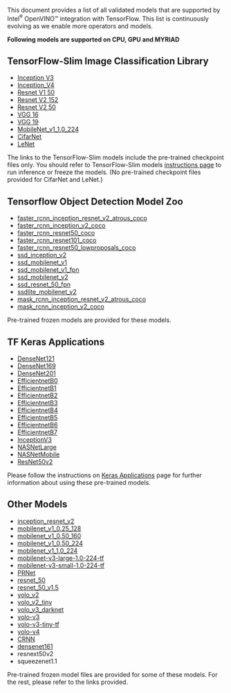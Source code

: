 This document provides a list of all validated models that are supported by Intel<sup>®</sup> OpenVINO™ integration with TensorFlow. This list is continuously evolving as we enable more operators and models. 

**Following models are supported on CPU, GPU and MYRIAD**

## TensorFlow-Slim Image Classification Library

* [Inception V3](http://download.tensorflow.org/models/inception_v3_2016_08_28.tar.gz)
* [Inception_V4](http://download.tensorflow.org/models/inception_v4_2016_09_09.tar.gz)
* [Resnet V1 50](http://download.tensorflow.org/models/resnet_v1_50_2016_08_28.tar.gz)
* [Resnet V2 152](http://download.tensorflow.org/models/resnet_v2_152_2017_04_14.tar.gz)
* [Resnet V2 50](http://download.tensorflow.org/models/resnet_v2_50_2017_04_14.tar.gz)
* [VGG 16](http://download.tensorflow.org/models/vgg_16_2016_08_28.tar.gz)
* [VGG 19](http://download.tensorflow.org/models/vgg_19_2016_08_28.tar.gz)
* [MobileNet_v1_1.0_224](http://download.tensorflow.org/models/mobilenet_v1_2018_02_22/mobilenet_v1_1.0_224.tgz)
* [CifarNet](https://github.com/tensorflow/models/blob/master/research/slim/nets/cifarnet.py)
* [LeNet](https://github.com/tensorflow/models/blob/master/research/slim/nets/lenet.py)

The links to the TensorFlow-Slim models include the pre-trained checkpoint files only. You should refer to TensorFlow-Slim models [instructions page](https://github.com/tensorflow/models/tree/master/research/slim) to run inference or freeze the models. (No pre-trained checkpoint files provided for CifarNet and LeNet.)

## Tensorflow Object Detection Model Zoo
* [faster_rcnn_inception_resnet_v2_atrous_coco](http://download.tensorflow.org/models/object_detection/faster_rcnn_inception_resnet_v2_atrous_coco_2018_01_28.tar.gz)
* [faster_rcnn_inception_v2_coco](http://download.tensorflow.org/models/object_detection/faster_rcnn_inception_v2_coco_2018_01_28.tar.gz)
* [faster_rcnn_resnet50_coco](http://download.tensorflow.org/models/object_detection/faster_rcnn_resnet50_coco_2018_01_28.tar.gzs)
* [faster_rcnn_resnet101_coco](http://download.tensorflow.org/models/object_detection/faster_rcnn_resnet101_coco_2018_01_28.tar.gz)
* [faster_rcnn_resnet50_lowproposals_coco](http://download.tensorflow.org/models/object_detection/faster_rcnn_resnet50_lowproposals_coco_2018_01_28.tar.gz)
* [ssd_inception_v2](http://download.tensorflow.org/models/object_detection/ssd_inception_v2_coco_2018_01_28.tar.gz)
* [ssd_mobilenet_v1](http://download.tensorflow.org/models/object_detection/ssd_mobilenet_v1_coco_2018_01_28.tar.gz)
* [ssd_mobilenet_v1_fpn](http://download.tensorflow.org/models/object_detection/ssd_mobilenet_v1_fpn_shared_box_predictor_640x640_coco14_sync_2018_07_03.tar.gz)
* [ssd_mobilenet_v2](http://download.tensorflow.org/models/object_detection/ssd_mobilenet_v2_coco_2018_03_29.tar.gz)
* [ssd_resnet_50_fpn](http://download.tensorflow.org/models/object_detection/ssd_resnet50_v1_fpn_shared_box_predictor_640x640_coco14_sync_2018_07_03.tar.gz)
* [ssdlite_mobilenet_v2](http://download.tensorflow.org/models/object_detection/ssdlite_mobilenet_v2_coco_2018_05_09.tar.gz)
* [mask_rcnn_inception_resnet_v2_atrous_coco](http://download.tensorflow.org/models/object_detection/mask_rcnn_inception_resnet_v2_atrous_coco_2018_01_28.tar.gz)
* [mask_rcnn_inception_v2_coco](http://download.tensorflow.org/models/object_detection/mask_rcnn_inception_v2_coco_2018_01_28.tar.gz)

Pre-trained frozen models are provided for these models.

## TF Keras Applications
* [DenseNet121](https://www.tensorflow.org/api_docs/python/tf/keras/applications/DenseNet121)
* [DenseNet169](https://www.tensorflow.org/api_docs/python/tf/keras/applications/DenseNet169)
* [DenseNet201](https://www.tensorflow.org/api_docs/python/tf/keras/applications/DenseNet201)
* [EfficientnetB0](https://www.tensorflow.org/api_docs/python/tf/keras/applications/EfficientNetB0)
* [EfficientnetB1](https://www.tensorflow.org/api_docs/python/tf/keras/applications/EfficientNetB1)
* [EfficientnetB2](https://www.tensorflow.org/api_docs/python/tf/keras/applications/EfficientNetB2)
* [EfficientnetB3](https://www.tensorflow.org/api_docs/python/tf/keras/applications/EfficientNetB3)
* [EfficientnetB4](https://www.tensorflow.org/api_docs/python/tf/keras/applications/EfficientNetB4)
* [EfficientnetB5](https://www.tensorflow.org/api_docs/python/tf/keras/applications/EfficientNetB5)
* [EfficientnetB6](https://www.tensorflow.org/api_docs/python/tf/keras/applications/EfficientNetB6)
* [EfficientnetB7](https://www.tensorflow.org/api_docs/python/tf/keras/applications/EfficientNetB7)
* [InceptionV3](https://www.tensorflow.org/api_docs/python/tf/keras/applications/InceptionV3)
* [NASNetLarge](https://www.tensorflow.org/api_docs/python/tf/keras/applications/NASNetLarge)
* [NASNetMobile](https://www.tensorflow.org/api_docs/python/tf/keras/applications/NASNetMobile)
* [ResNet50v2](https://www.tensorflow.org/api_docs/python/tf/keras/applications/ResNet50V2)

Please follow the instructions on [Keras Applications](https://keras.io/api/applications/) page for further information about using these pre-trained models.

## Other Models
* [inception_resnet_v2](https://github.com/openvinotoolkit/open_model_zoo/blob/2021.2/models/public/inception-resnet-v2-tf/model.yml)
* [mobilenet_v1_0.25_128](http://download.tensorflow.org/models/mobilenet_v1_2018_08_02/mobilenet_v1_0.25_128.tgz)
* [mobilenet_v1_0.50_160](http://download.tensorflow.org/models/mobilenet_v1_2018_08_02/mobilenet_v1_0.5_160.tgz)
* [mobilenet_v1_0.50_224](http://download.tensorflow.org/models/mobilenet_v1_2018_08_02/mobilenet_v1_0.5_224.tgz)
* [mobilenet_v1_1.0_224](http://download.tensorflow.org/models/mobilenet_v1_2018_08_02/mobilenet_v1_1.0_224.tgz)
* [mobilenet-v3-large-1.0-224-tf](https://storage.googleapis.com/mobilenet_v3/checkpoints/v3-large_224_1.0_float.tgz)
* [mobilenet-v3-small-1.0-224-tf](https://storage.googleapis.com/mobilenet_v3/checkpoints/v3-small_224_1.0_float.tgz)
* [PRNet](https://github.com/YadiraF/PRNet)
* [resnet_50](https://storage.googleapis.com/intel-optimized-tensorflow/models/v1_8/resnet50_fp32_pretrained_model.pb)
* [resnet_50_v1.5](https://zenodo.org/record/2535873/files/resnet50_v1.pb)
* [yolo_v2](https://github.com/david8862/keras-YOLOv3-model-set.git)
* [yolo_v2_tiny](https://github.com/david8862/keras-YOLOv3-model-set.git)
* [yolo_v3_darknet](https://github.com/mystic123/tensorflow-yolo-v3.git)
* [yolo-v3](https://download.01.org/opencv/public_models/022020/yolo_v3/yolov3.pb)
* [yolo-v3-tiny-tf](https://download.01.org/opencv/public_models/082020/yolo-v3-tiny-tf/yolo-v3-tiny-tf.zip)
* [yolo-v4](https://github.com/david8862/keras-YOLOv3-model-set)
* [CRNN](https://github.com/MaybeShewill-CV/CRNN_Tensorflow)
* [densenet161](https://drive.google.com/file/d/0B_fUSpodN0t0NmZvTnZZa2plaHc/view)
* resnext50v2
* squeezenet1.1

Pre-trained frozen model files are provided for some of these models. For the rest, please refer to the links provided.
